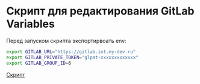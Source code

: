 # Скрипт для редактирования GitLab Variables

Перед запуском скрипта экспортирвоать env:
```bash
export GITLAB_URL="https://gitlab.int.my-dev.ru"
export GITLAB_PRIVATE_TOKEN="glpat-xxxxxxxxxxxxx"
export GITLAB_GROUP_ID=6
```

[Скрипт](/posts/git/gitlab_change_variable.py)
